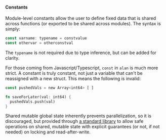#### Constants

Module-level constants allow the user to define fixed data that is shared across functions (or exported to be shared across modules). The syntax is simply:

```rust
const varname: typename = constvalue
const othervar = otherconstval
```

The `typename` is not required due to type inference, but can be added for clarity.

For those coming from Javascript/Typescript, `const` in `alan` is much more strict. A constant is truly constant, not just a variable that can't be reassigned with a new struct. This means the following is invalid:

```rust
const pushedVals = new Array<int64> [ ]

fn saveForLater(val: int64) {
  pushedVals.push(val)
}
```

Shared mutable global state inherently prevents parallelization, so it is discouraged, but provided through [a standard library](./std_datastore.md) to allow safe operations on shared, mutable state with explicit guarantees (or not, if not needed) on locking and read-after-write.
